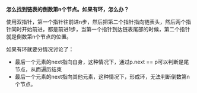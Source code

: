 **怎么找到链表的倒数第n个节点。如果有环，怎么办？**

使用双指针，第一个指针往前进n步，然后把第二个指针指向链表头，然后两个指针同时开始前进，都是前进1步，当第一个指针到达链表尾部的时候，第二个指针就是倒数第n个节点的位置。

如果有环就要分情况讨论了：

-  最后一个元素的next指向自身，这种情况下，通过p.next == p可以判断是尾节点，从而遍历结束
- 最后一个元素的next指向其他元素，这种情况下，形成环，无法判断倒数第n个节点。